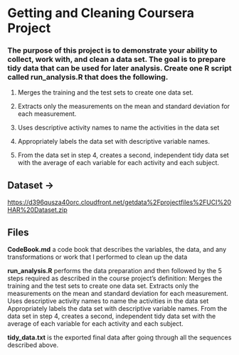 # Getting and Cleaning Coursera Project

### The purpose of this project is to demonstrate your ability to collect, work with, and clean a data set. The goal is to prepare tidy data that can be used for later analysis. Create one R script called run_analysis.R that does the following. 

1. Merges the training and the test sets to create one data set.

2. Extracts only the measurements on the mean and standard deviation for each measurement. 

3. Uses descriptive activity names to name the activities in the data set

4. Appropriately labels the data set with descriptive variable names. 

5. From the data set in step 4, creates a second, independent tidy data set with the average of each variable for each activity and each 
   subject.



## Dataset -> 
https://d396qusza40orc.cloudfront.net/getdata%2Fprojectfiles%2FUCI%20HAR%20Dataset.zip

## Files
**CodeBook.md** a code book that describes the variables, the data, and any transformations or work that I performed to clean up the data

**run_analysis.R** performs the data preparation and then followed by the 5 steps required as described in the course project’s definition:
Merges the training and the test sets to create one data set.
Extracts only the measurements on the mean and standard deviation for each measurement.
Uses descriptive activity names to name the activities in the data set
Appropriately labels the data set with descriptive variable names.
From the data set in step 4, creates a second, independent tidy data set with the average of each variable for each activity and each subject.

**tidy_data.txt** is the exported final data after going through all the sequences described above.

